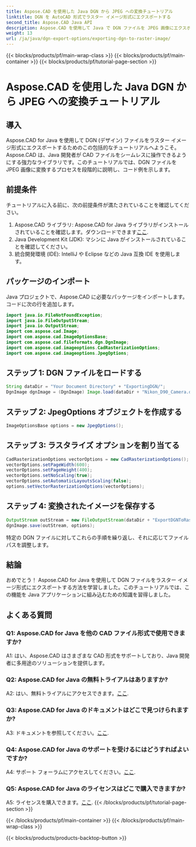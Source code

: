 ```yaml
---
title: Aspose.CAD を使用した Java DGN から JPEG への変換チュートリアル
linktitle: DGN を AutoCAD 形式でラスター イメージ形式にエクスポートする
second_title: Aspose.CAD Java API
description: Aspose.CAD を使用して Java で DGN ファイルを JPEG 画像にエクスポートする方法を学びます。このステップバイステップのチュートリアルでは、プロセスを簡単に進めることができます。
weight: 13
url: /ja/java/dgn-export-options/exporting-dgn-to-raster-image/
---
```


{{< blocks/products/pf/main-wrap-class >}}
{{< blocks/products/pf/main-container >}}
{{< blocks/products/pf/tutorial-page-section >}}

# Aspose.CAD を使用した Java DGN から JPEG への変換チュートリアル

## 導入

Aspose.CAD for Java を使用して DGN (デザイン) ファイルをラスター イメージ形式にエクスポートするためのこの包括的なチュートリアルへようこそ。 Aspose.CAD は、Java 開発者が CAD ファイルをシームレスに操作できるようにする強力なライブラリです。このチュートリアルでは、DGN ファイルを JPEG 画像に変換するプロセスを段階的に説明し、コード例を示します。

## 前提条件

チュートリアルに入る前に、次の前提条件が満たされていることを確認してください。
1.  Aspose.CAD ライブラリ: Aspose.CAD for Java ライブラリがインストールされていることを確認します。ダウンロードできます[ここ](https://releases.aspose.com/cad/java/).
2. Java Development Kit (JDK): マシンに Java がインストールされていることを確認してください。
3. 統合開発環境 (IDE): IntelliJ や Eclipse などの Java 互換 IDE を使用します。

## パッケージのインポート

Java プロジェクトで、Aspose.CAD に必要なパッケージをインポートします。コードに次の行を追加します。

```java
import java.io.FileNotFoundException;
import java.io.FileOutputStream;
import java.io.OutputStream;
import com.aspose.cad.Image;
import com.aspose.cad.ImageOptionsBase;
import com.aspose.cad.fileformats.dgn.DgnImage;
import com.aspose.cad.imageoptions.CadRasterizationOptions;
import com.aspose.cad.imageoptions.JpegOptions;
```

## ステップ 1: DGN ファイルをロードする

```java
String dataDir = "Your Document Directory" + "ExportingDGN/";
DgnImage dgnImage = (DgnImage) Image.load(dataDir + "Nikon_D90_Camera.dgn");
```

## ステップ 2: JpegOptions オブジェクトを作成する

```java
ImageOptionsBase options = new JpegOptions();
```

## ステップ 3: ラスタライズ オプションを割り当てる

```java
CadRasterizationOptions vectorOptions = new CadRasterizationOptions();
vectorOptions.setPageWidth(600);
vectorOptions.setPageHeight(400);
vectorOptions.setNoScaling(true);
vectorOptions.setAutomaticLayoutsScaling(false);
options.setVectorRasterizationOptions(vectorOptions);
```

## ステップ 4: 変換されたイメージを保存する

```java
OutputStream outStream = new FileOutputStream(dataDir + "ExportDGNToRasterImage_Out.jpg");
dgnImage.save(outStream, options);
```

特定の DGN ファイルに対してこれらの手順を繰り返し、それに応じてファイル パスを調整します。

## 結論

おめでとう！ Aspose.CAD for Java を使用して DGN ファイルをラスター イメージ形式にエクスポートする方法を学習しました。このチュートリアルでは、この機能を Java アプリケーションに組み込むための知識を習得しました。

## よくある質問

### Q1: Aspose.CAD for Java を他の CAD ファイル形式で使用できますか?

A1: はい、Aspose.CAD はさまざまな CAD 形式をサポートしており、Java 開発者に多用途のソリューションを提供します。

### Q2: Aspose.CAD for Java の無料トライアルはありますか?

 A2: はい、無料トライアルにアクセスできます。[ここ](https://releases.aspose.com/).

### Q3: Aspose.CAD for Java のドキュメントはどこで見つけられますか?

 A3: ドキュメントを参照してください。[ここ](https://reference.aspose.com/cad/java/).

### Q4: Aspose.CAD for Java のサポートを受けるにはどうすればよいですか?

 A4: サポート フォーラムにアクセスしてください。[ここ](https://forum.aspose.com/c/cad/19).

### Q5: Aspose.CAD for Java のライセンスはどこで購入できますか?

 A5: ライセンスを購入できます。[ここ](https://purchase.aspose.com/buy).
{{< /blocks/products/pf/tutorial-page-section >}}

{{< /blocks/products/pf/main-container >}}
{{< /blocks/products/pf/main-wrap-class >}}

{{< blocks/products/products-backtop-button >}}

